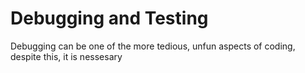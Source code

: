 # Debugging and Testing

Debugging can be one of the more tedious, unfun aspects of coding, despite this, it is nessesary 